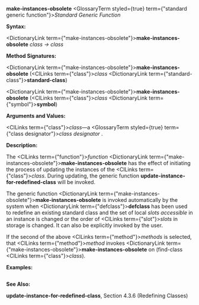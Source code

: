 **make-instances-obsolete** <GlossaryTerm styled={true} term={"standard generic function"}><i>Standard Generic Function</i></GlossaryTerm> 



**Syntax:** 



<DictionaryLink  term={"make-instances-obsolete"}><b>make-instances-obsolete</b></DictionaryLink> *class → class* 



**Method Signatures:** 



<DictionaryLink  term={"make-instances-obsolete"}><b>make-instances-obsolete</b></DictionaryLink> (<ClLinks  term={"class"}><i>class</i></ClLinks> <DictionaryLink  term={"standard-class"}><b>standard-class</b></DictionaryLink>) 



<DictionaryLink  term={"make-instances-obsolete"}><b>make-instances-obsolete</b></DictionaryLink> (<ClLinks  term={"class"}><i>class</i></ClLinks> <DictionaryLink  term={"symbol"}><b>symbol</b></DictionaryLink>) 



**Arguments and Values:** 



<ClLinks  term={"class"}><i>class</i></ClLinks>—a <GlossaryTerm styled={true} term={"class designator"}><i>class designator</i></GlossaryTerm> . 



**Description:** 



The <ClLinks  term={"function"}><i>function</i></ClLinks> <DictionaryLink  term={"make-instances-obsolete"}><b>make-instances-obsolete</b></DictionaryLink> has the effect of initiating the process of updating the instances of the <ClLinks  term={"class"}><i>class</i></ClLinks>. During updating, the generic function **update-instance-for-redefined-class** will be invoked. 



The generic function <DictionaryLink  term={"make-instances-obsolete"}><b>make-instances-obsolete</b></DictionaryLink> is invoked automatically by the system when <DictionaryLink  term={"defclass"}><b>defclass</b></DictionaryLink> has been used to redefine an existing standard class and the set of local *slots accessible* in an instance is changed or the order of <ClLinks  term={"slot"}><i>slots</i></ClLinks> in storage is changed. It can also be explicitly invoked by the user. 



If the second of the above <ClLinks  term={"method"}><i>methods</i></ClLinks> is selected, that <ClLinks  term={"method"}><i>method</i></ClLinks> invokes <DictionaryLink  term={"make-instances-obsolete"}><b>make-instances-obsolete</b></DictionaryLink> on (find-class <ClLinks  term={"class"}><i>class</i></ClLinks>). 







 



 



**Examples:**
```lisp

```
**See Also:** 



**update-instance-for-redefined-class**, Section 4.3.6 (Redefining Classes) 



